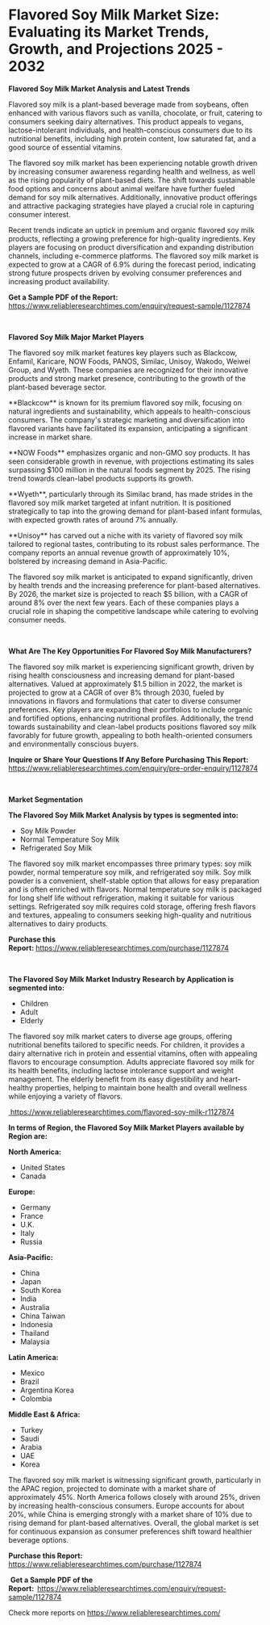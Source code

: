 <p><h1>Flavored Soy Milk Market Size: Evaluating its Market Trends, Growth, and Projections 2025 - 2032</h1></p><p><strong>Flavored Soy Milk Market Analysis and Latest Trends</strong></p>
<p><p>Flavored soy milk is a plant-based beverage made from soybeans, often enhanced with various flavors such as vanilla, chocolate, or fruit, catering to consumers seeking dairy alternatives. This product appeals to vegans, lactose-intolerant individuals, and health-conscious consumers due to its nutritional benefits, including high protein content, low saturated fat, and a good source of essential vitamins.</p><p>The flavored soy milk market has been experiencing notable growth driven by increasing consumer awareness regarding health and wellness, as well as the rising popularity of plant-based diets. The shift towards sustainable food options and concerns about animal welfare have further fueled demand for soy milk alternatives. Additionally, innovative product offerings and attractive packaging strategies have played a crucial role in capturing consumer interest.</p><p>Recent trends indicate an uptick in premium and organic flavored soy milk products, reflecting a growing preference for high-quality ingredients. Key players are focusing on product diversification and expanding distribution channels, including e-commerce platforms. The flavored soy milk market is expected to grow at a CAGR of 6.9% during the forecast period, indicating strong future prospects driven by evolving consumer preferences and increasing product availability.</p></p>
<p><strong>Get a Sample PDF of the Report:&nbsp;</strong> <a href="https://www.reliableresearchtimes.com/enquiry/request-sample/1127874?utm_campaign=3056&utm_medium=2&utm_source=Github&utm_content=ia&utm_term=06032025&utm_id=flavored-soy-milk">https://www.reliableresearchtimes.com/enquiry/request-sample/1127874</a></p>
<p>&nbsp;</p>
<p><strong>Flavored Soy Milk Major Market Players</strong></p>
<p><p>The flavored soy milk market features key players such as Blackcow, Enfamil, Karicare, NOW Foods, PANOS, Similac, Unisoy, Wakodo, Weiwei Group, and Wyeth. These companies are recognized for their innovative products and strong market presence, contributing to the growth of the plant-based beverage sector.</p><p>**Blackcow** is known for its premium flavored soy milk, focusing on natural ingredients and sustainability, which appeals to health-conscious consumers. The company's strategic marketing and diversification into flavored variants have facilitated its expansion, anticipating a significant increase in market share.</p><p>**NOW Foods** emphasizes organic and non-GMO soy products. It has seen considerable growth in revenue, with projections estimating its sales surpassing $100 million in the natural foods segment by 2025. The rising trend towards clean-label products supports its growth.</p><p>**Wyeth**, particularly through its Similac brand, has made strides in the flavored soy milk market targeted at infant nutrition. It is positioned strategically to tap into the growing demand for plant-based infant formulas, with expected growth rates of around 7% annually.</p><p>**Unisoy** has carved out a niche with its variety of flavored soy milk tailored to regional tastes, contributing to its robust sales performance. The company reports an annual revenue growth of approximately 10%, bolstered by increasing demand in Asia-Pacific.</p><p>The flavored soy milk market is anticipated to expand significantly, driven by health trends and the increasing preference for plant-based alternatives. By 2026, the market size is projected to reach $5 billion, with a CAGR of around 8% over the next few years. Each of these companies plays a crucial role in shaping the competitive landscape while catering to evolving consumer needs.</p></p>
<p>&nbsp;</p>
<p><strong>What Are The Key Opportunities For Flavored Soy Milk Manufacturers?</strong></p>
<p><p>The flavored soy milk market is experiencing significant growth, driven by rising health consciousness and increasing demand for plant-based alternatives. Valued at approximately $1.5 billion in 2022, the market is projected to grow at a CAGR of over 8% through 2030, fueled by innovations in flavors and formulations that cater to diverse consumer preferences. Key players are expanding their portfolios to include organic and fortified options, enhancing nutritional profiles. Additionally, the trend towards sustainability and clean-label products positions flavored soy milk favorably for future growth, appealing to both health-oriented consumers and environmentally conscious buyers.</p></p>
<p><strong>Inquire or Share Your Questions If Any Before Purchasing This Report:</strong> <a href="https://www.reliableresearchtimes.com/enquiry/pre-order-enquiry/1127874?utm_campaign=3056&utm_medium=2&utm_source=Github&utm_content=ia&utm_term=06032025&utm_id=flavored-soy-milk">https://www.reliableresearchtimes.com/enquiry/pre-order-enquiry/1127874</a></p>
<p>&nbsp;</p>
<p><strong>Market Segmentation</strong></p>
<p><strong>The Flavored Soy Milk Market Analysis by types is segmented into:</strong></p>
<p><ul><li>Soy Milk Powder</li><li>Normal Temperature Soy Milk</li><li>Refrigerated Soy Milk</li></ul></p>
<p><p>The flavored soy milk market encompasses three primary types: soy milk powder, normal temperature soy milk, and refrigerated soy milk. Soy milk powder is a convenient, shelf-stable option that allows for easy preparation and is often enriched with flavors. Normal temperature soy milk is packaged for long shelf life without refrigeration, making it suitable for various settings. Refrigerated soy milk requires cold storage, offering fresh flavors and textures, appealing to consumers seeking high-quality and nutritious alternatives to dairy products.</p></p>
<p><strong>Purchase this Report:&nbsp;</strong><a href="https://www.reliableresearchtimes.com/purchase/1127874?utm_campaign=3056&utm_medium=2&utm_source=Github&utm_content=ia&utm_term=06032025&utm_id=flavored-soy-milk">https://www.reliableresearchtimes.com/purchase/1127874</a></p>
<p>&nbsp;</p>
<p><strong>The Flavored Soy Milk Market Industry Research by Application is segmented into:</strong></p>
<p><ul><li>Children</li><li>Adult</li><li>Elderly</li></ul></p>
<p><p>The flavored soy milk market caters to diverse age groups, offering nutritional benefits tailored to specific needs. For children, it provides a dairy alternative rich in protein and essential vitamins, often with appealing flavors to encourage consumption. Adults appreciate flavored soy milk for its health benefits, including lactose intolerance support and weight management. The elderly benefit from its easy digestibility and heart-healthy properties, helping to maintain bone health and overall wellness while enjoying a variety of flavors.</p></p>
<p><a href="https://www.reliableresearchtimes.com/flavored-soy-milk-r1127874?utm_campaign=3056&utm_medium=2&utm_source=Github&utm_content=ia&utm_term=06032025&utm_id=flavored-soy-milk">&nbsp;https://www.reliableresearchtimes.com/flavored-soy-milk-r1127874</a></p>
<p><strong>In terms of Region, the Flavored Soy Milk Market Players available by Region are:</strong></p>
<p>
    <p> <strong> North America: </strong>
        <ul>
            <li>United States</li>
            <li>Canada</li>
        </ul>
        </p> 
    <p> <strong> Europe: </strong>
        <ul>
            <li>Germany</li>
            <li>France</li>
            <li>U.K.</li>
            <li>Italy</li>
            <li>Russia</li>
        </ul>
        </p> 
    <p> <strong> Asia-Pacific: </strong>
        <ul>
            <li>China</li>
            <li>Japan</li>
            <li>South Korea</li>
            <li>India</li>
            <li>Australia</li>
            <li>China Taiwan</li>
            <li>Indonesia</li>
            <li>Thailand</li>
            <li>Malaysia</li>
        </ul>
        </p> 
    <p> <strong> Latin America: </strong>
        <ul>
            <li>Mexico</li>
            <li>Brazil</li>
            <li>Argentina Korea</li>
            <li>Colombia</li>
        </ul>
        </p> 
    <p> <strong> Middle East & Africa: </strong>
        <ul>
            <li>Turkey</li>
            <li>Saudi</li>
            <li>Arabia</li>
            <li>UAE</li>
            <li>Korea</li>
        </ul>
    </p>
    </p>
<p><p>The flavored soy milk market is witnessing significant growth, particularly in the APAC region, projected to dominate with a market share of approximately 45%. North America follows closely with around 25%, driven by increasing health-conscious consumers. Europe accounts for about 20%, while China is emerging strongly with a market share of 10% due to rising demand for plant-based alternatives. Overall, the global market is set for continuous expansion as consumer preferences shift toward healthier beverage options.</p></p>
<p><strong>Purchase this Report: </strong><a href="https://www.reliableresearchtimes.com/purchase/1127874?utm_campaign=3056&utm_medium=2&utm_source=Github&utm_content=ia&utm_term=06032025&utm_id=flavored-soy-milk">https://www.reliableresearchtimes.com/purchase/1127874</a></p>
<p>&nbsp;<strong>Get a Sample PDF of the Report:&nbsp;&nbsp;</strong><a href="https://www.reliableresearchtimes.com/enquiry/request-sample/1127874?utm_campaign=3056&utm_medium=2&utm_source=Github&utm_content=ia&utm_term=06032025&utm_id=flavored-soy-milk">https://www.reliableresearchtimes.com/enquiry/request-sample/1127874</a></p>
<p><strong></strong></p>
<p>Check more reports on <a href="https://www.reliableresearchtimes.com/?utm_campaign=3056&utm_medium=2&utm_source=Github&utm_content=ia&utm_term=06032025&utm_id=flavored-soy-milk">https://www.reliableresearchtimes.com/</a></p>